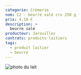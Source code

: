 ```yaml
---
categorie: Crèmerie
nom: C2 - beurre salé cru 250 g
prix: 4,10 €
description: >
  beurre salé
producteur: Jarouilles
contrats: produits-laitiers
tags: 
  - produit laitier
  - beurre
---
```


![photo du lait](beurre.jpg)